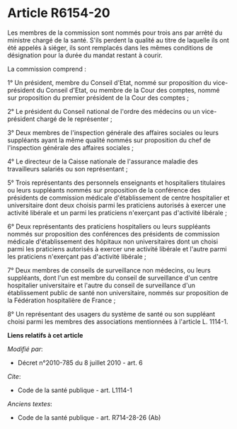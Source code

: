 # Article R6154-20

Les membres de la commission sont nommés pour trois ans par arrêté du ministre chargé de la santé. S'ils perdent la qualité
au titre de laquelle ils ont été appelés à siéger, ils sont remplacés dans les mêmes conditions de désignation pour la durée
du mandat restant à courir. 

La commission comprend : 

1° Un président, membre du Conseil d'Etat, nommé sur proposition du vice-président du Conseil d'Etat, ou membre de la Cour
des comptes, nommé sur proposition du premier président de la Cour des comptes ; 

2° Le président du Conseil national de l'ordre des médecins ou un vice-président chargé de le représenter ; 

3° Deux membres de l'inspection générale des affaires sociales ou leurs suppléants ayant la même qualité nommés sur
proposition du chef de l'inspection générale des affaires sociales ; 

4° Le directeur de la Caisse nationale de l'assurance maladie des travailleurs salariés ou son représentant ; 

5° Trois représentants des personnels enseignants et hospitaliers titulaires ou leurs suppléants nommés sur proposition de la
conférence des présidents de commission médicale d'établissement de centre hospitalier et universitaire dont deux choisis
parmi les praticiens autorisés à exercer une activité libérale et un parmi les praticiens n'exerçant pas d'activité
libérale ; 

6° Deux représentants des praticiens hospitaliers ou leurs suppléants nommés sur proposition des conférences des présidents
de commission médicale d'établissement des hôpitaux non universitaires dont un choisi parmi les praticiens autorisés à
exercer une activité libérale et l'autre parmi les praticiens n'exerçant pas d'activité libérale ; 

7° Deux membres de conseils de surveillance non médecins, ou leurs suppléants, dont l'un est membre du conseil de
surveillance d'un centre hospitalier universitaire et l'autre du conseil de surveillance d'un établissement public de santé
non universitaire, nommés sur proposition de la Fédération hospitalière de France ; 

8° Un représentant des usagers du système de santé ou son suppléant choisi parmi les membres des associations mentionnées à
l'article L. 1114-1.

**Liens relatifs à cet article**

_Modifié par_:

  - Décret n°2010-785 du 8 juillet 2010 - art. 6

_Cite_:

  - Code de la santé publique - art. L1114-1

_Anciens textes_:

  - Code de la santé publique - art. R714-28-26 (Ab)
